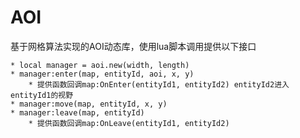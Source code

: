 # AOI
基于网格算法实现的AOI动态库，使用lua脚本调用提供以下接口

    * local manager = aoi.new(width, length)
    * manager:enter(map, entityId, aoi, x, y)
        * 提供函数回调map:OnEnter(entityId1, entityId2) entityId2进入entityId1的视野
    * manager:move(map, entityId, x, y)
    * manager:leave(map, entityId)
        * 提供函数回调map:OnLeave(entityId1, entityId2)